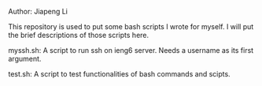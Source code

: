 Author: Jiapeng Li

This repository is used to put some bash scripts I wrote for myself. I will 
put the brief descriptions of those scripts here.

myssh.sh:
    A script to run ssh on ieng6 server. Needs a username as its first
    argument.

test.sh:
    A script to test functionalities of bash commands and scipts.  
